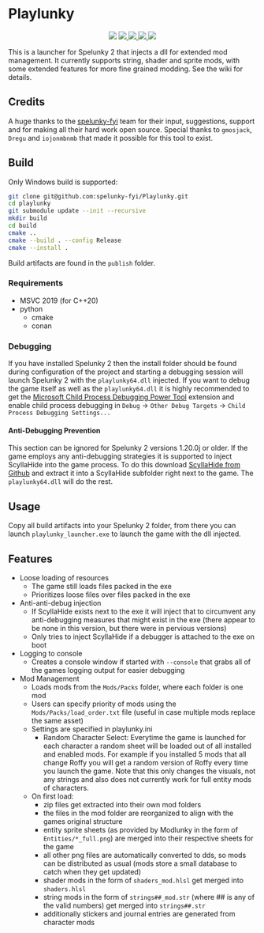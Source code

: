 # Playlunky
<p align="center">
  <img src="https://img.shields.io/badge/Spelunky 2-1.20.1d-orange">
  <a href="https://isocpp.org/">
      <img src="https://img.shields.io/badge/language-C%2B%2B20-blue.svg">
  </a>
  <a href="https://ci.appveyor.com/project/ZeroCostGoods/playlunky">
      <img src="https://ci.appveyor.com/api/projects/status/3kobi9p0n277q9qd/branch/main?svg=true">
  </a>
  <a href="https://github.com/spelunky-fyi/playlunky/actions">
      <img src="https://github.com/spelunky-fyi/playlunky/workflows/Github%20Actions%20CI/badge.svg">
  </a>
  <a href="https://opensource.org/licenses/MIT" >
      <img src="https://img.shields.io/apm/l/vim-mode.svg">
  </a>
</p>

This is a launcher for Spelunky 2 that injects a dll for extended mod management. It currently supports string, shader and sprite mods, with some extended features for more fine grained modding. See the wiki for details.

## Credits
A huge thanks to the [spelunky-fyi](https://github.com/spelunky-fyi) team for their input, suggestions, support and for making all their hard work open source. Special thanks to `gmosjack`, `Dregu` and `iojonmbnmb` that made it possible for this tool to exist.

## Build

Only Windows build is supported:
```sh
git clone git@github.com:spelunky-fyi/Playlunky.git
cd playlunky
git submodule update --init --recursive
mkdir build
cd build
cmake ..
cmake --build . --config Release
cmake --install .
```
Build artifacts are found in the `publish` folder.

### Requirements
- MSVC 2019 (for C++20)
- python
    - cmake
    - conan

### Debugging
If you have installed Spelunky 2 then the install folder should be found during configuration of the project and starting a debugging session will launch Spelunky 2 with the `playlunky64.dll` injected. If you want to debug the game itself as well as the `playlunky64.dll` it is highly recommended to get the [Microsoft Child Process Debugging Power Tool](https://marketplace.visualstudio.com/items?itemName=vsdbgplat.MicrosoftChildProcessDebuggingPowerTool) extension and enable child process debugging in `Debug` &rarr; `Other Debug Targets` &rarr; `Child Process Debugging Settings...`

#### Anti-Debugging Prevention
This section can be ignored for Spelunky 2 versions 1.20.0j or older.
If the game employs any anti-debugging strategies it is supported to inject ScyllaHide into the game process. To do this download [ScyllaHide from Github](https://github.com/x64dbg/ScyllaHide/tags) and extract it into a ScyllaHide subfolder right next to the game. The `playlunky64.dll` will do the rest.

## Usage
Copy all build artifacts into your Spelunky 2 folder, from there you can launch `playlunky_launcher.exe` to launch the game with the dll injected.

## Features
* Loose loading of resources    
    * The game still loads files packed in the exe
    * Prioritizes loose files over files packed in the exe
* Anti-anti-debug injection
    * If ScyllaHide exists next to the exe it will inject that to circumvent any anti-debugging measures that might exist in the exe (there appear to be none in this version, but there were in pervious versions)
    * Only tries to inject ScyllaHide if a debugger is attached to the exe on boot
* Logging to console
    * Creates a console window if started with `--console` that grabs all of the games logging output for easier debugging 
* Mod Management
    * Loads mods from the `Mods/Packs` folder, where each folder is one mod
    * Users can specify priority of mods using the `Mods/Packs/load_order.txt` file (useful in case multiple mods replace the same asset)
    * Settings are specified in playlunky.ini
        * Random Character Select: Everytime the game is launched for each character a random sheet will be loaded out of all installed and enabled mods. For example if you installed 5 mods that all change Roffy you will get a random version of Roffy every time you launch the game. Note that this only changes the visuals, not any strings and also does not currently work for full entity mods of characters.
    * On first load:
        * zip files get extracted into their own mod folders
        * the files in the mod folder are reorganized to align with the games original structure
        * entity sprite sheets (as provided by Modlunky in the form of `Entities/*_full.png`) are merged into their respective sheets for the game
        * all other png files are automatically converted to dds, so mods can be distributed as usual (mods store a small database to catch when they get updated)
        * shader mods in the form of `shaders_mod.hlsl` get merged into `shaders.hlsl`
        * string mods in the form of `strings##_mod.str` (where ## is any of the valid numbers) get merged into `strings##.str`
        * additionally stickers and journal entries are generated from character mods
